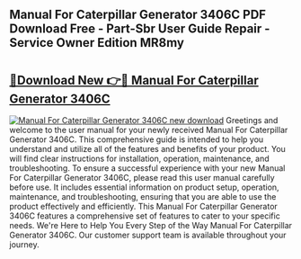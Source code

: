 ## Manual For Caterpillar Generator 3406C PDF Download Free - Part-Sbr User Guide Repair - Service Owner Edition MR8my

# <h2><a href="http://bc63704.oget.top/?id=Manual+For+Caterpillar+Generator+3406C">🔗Download New 👉🔴 Manual For Caterpillar Generator 3406C</a></h2>

[![Manual For Caterpillar Generator 3406C new download](https://i.imgur.com/5g1atiW.png)](http://bc63704.oget.top/?id=Manual+For+Caterpillar+Generator+3406C)
Greetings and welcome to the user manual for your newly received Manual For Caterpillar Generator 3406C. This comprehensive guide is intended to help you understand and utilize all of the features and benefits of your product. You will find clear instructions for installation, operation, maintenance, and troubleshooting. To ensure a successful experience with your new Manual For Caterpillar Generator 3406C, please read this user manual carefully before use. It includes essential information on product setup, operation, maintenance, and troubleshooting, ensuring that you are able to use the product effectively and efficiently. This Manual For Caterpillar Generator 3406C features a comprehensive set of features to cater to your specific needs. We're Here to Help You Every Step of the Way Manual For Caterpillar Generator 3406C. Our customer support team is available throughout your journey.
